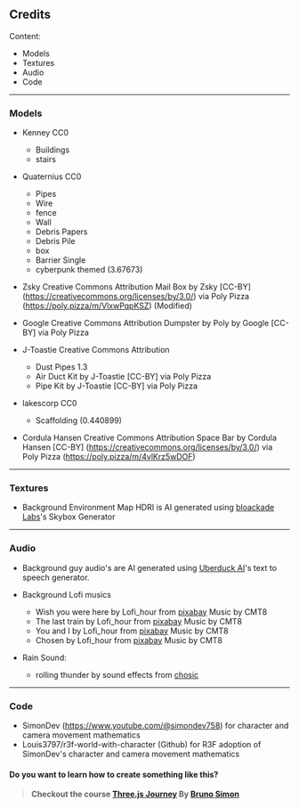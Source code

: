 ## Credits

Content:

- Models
- Textures
- Audio
- Code

---

### Models

- Kenney CC0

  - Buildings
  - stairs

- Quaternius CC0

  - Pipes
  - Wire
  - fence
  - Wall
  - Debris Papers
  - Debris Pile
  - box
  - Barrier Single
  - cyberpunk themed (3.67673)

- Zsky Creative Commons Attribution
  Mail Box by Zsky [CC-BY] (https://creativecommons.org/licenses/by/3.0/) via Poly Pizza (https://poly.pizza/m/VlxwPqpKSZ)
  (Modified)

- Google Creative Commons Attribution
  Dumpster by Poly by Google [CC-BY] via Poly Pizza

- J-Toastie Creative Commons Attribution

  - Dust Pipes 1.3
  - Air Duct Kit by J-Toastie [CC-BY] via Poly Pizza
  - Pipe Kit by J-Toastie [CC-BY] via Poly Pizza

- lakescorp CC0

  - Scaffolding (0.440899)

- Cordula Hansen Creative Commons Attribution
  Space Bar by Cordula Hansen [CC-BY] (https://creativecommons.org/licenses/by/3.0/) via Poly Pizza (https://poly.pizza/m/4vlKrz5wDOF)

---

### Textures

- Background Environment Map HDRI is AI generated using [bloackade Labs](https://www.blockadelabs.com/)'s Skybox Generator

---

### Audio

- Background guy audio's are AI generated using [Uberduck AI](https://uberduck.ai/)'s text to speech generator.

- Background Lofi musics

  - Wish you were here by Lofi_hour from [pixabay](https://pixabay.com/music/beats-wish-you-were-here-118975/) Music by CMT8
  - The last train by Lofi_hour from [pixabay](https://pixabay.com/music/beats-the-last-train-122342/) Music by CMT8
  - You and I by Lofi_hour from [pixabay](https://pixabay.com/music/beats-you-and-i-133401/) Music by CMT8
  - Chosen by Lofi_hour from [pixabay](https://pixabay.com/music/beats-chosen-124434/) Music by CMT8

- Rain Sound:
  - rolling thunder by sound effects from [chosic](https://www.chosic.com/download-audio/54516/)

---

### Code

- SimonDev (https://www.youtube.com/@simondev758) for character and camera movement mathematics
- Louis3797/r3f-world-with-character (Github) for R3F adoption of SimonDev's character and camera movement mathematics

#### Do you want to learn how to create something like this?
> **Checkout the course [Three.js Journey](https://threejs-journey.com/) By [Bruno Simon](https://bruno-simon.com/)**
